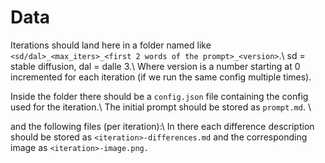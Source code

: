 # Data

Iterations should land here in a folder named like `<sd/dal>_<max_iters>_<first 2 words of the prompt>_<version>`.\\
sd = stable diffusion, dal = dalle 3.\\
Where version is a number starting at 0 incremented for each iteration (if we run the same config multiple times).

Inside the folder there should be a `config.json` file containing the config used for the iteration.\\
The initial prompt should be stored as `prompt.md`. \\

and the following files (per iteration):\\
In there each difference description should be stored as `<iteration>-differences.md` and the corresponding image as `<iteration>-image.png.`
